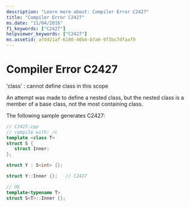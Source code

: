 ```yaml
---
description: "Learn more about: Compiler Error C2427"
title: "Compiler Error C2427"
ms.date: "11/04/2016"
f1_keywords: ["C2427"]
helpviewer_keywords: ["C2427"]
ms.assetid: a7d421af-6180-40b4-b7a6-9f3bc7dfaaf9
---
```

# Compiler Error C2427

'class' : cannot define class in this scope

An attempt was made to define a nested class, but the nested class is a member of a base class, not the most containing class.

The following sample generates C2427:

```cpp
// C2427.cpp
// compile with: /c
template <class T>
struct S {
   struct Inner;
};

struct Y : S<int> {};

struct Y::Inner {};   // C2427

// OK
template<typename T>
struct S<T>::Inner {};
```
